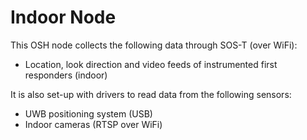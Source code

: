 # Indoor Node


This OSH node collects the following data through SOS-T (over WiFi):

- Location, look direction and video feeds of instrumented first responders (indoor)


It is also set-up with drivers to read data from the following sensors:

- UWB positioning system (USB)
- Indoor cameras (RTSP over WiFi)


